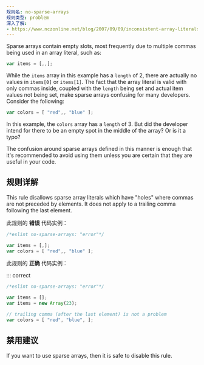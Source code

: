 ```yaml
---
规则名: no-sparse-arrays
规则类型: problem
深入了解:
- https://www.nczonline.net/blog/2007/09/09/inconsistent-array-literals/
---
```




Sparse arrays contain empty slots, most frequently due to multiple commas being used in an array literal, such as:

```js
var items = [,,];
```

While the `items` array in this example has a `length` of 2, there are actually no values in `items[0]` or `items[1]`. The fact that the array literal is valid with only commas inside, coupled with the `length` being set and actual item values not being set, make sparse arrays confusing for many developers. Consider the following:

```js
var colors = [ "red",, "blue" ];
```

In this example, the `colors` array has a `length` of 3. But did the developer intend for there to be an empty spot in the middle of the array? Or is it a typo?

The confusion around sparse arrays defined in this manner is enough that it's recommended to avoid using them unless you are certain that they are useful in your code.

## 规则详解

This rule disallows sparse array literals which have "holes" where commas are not preceded by elements. It does not apply to a trailing comma following the last element.

此规则的 **错误** 代码实例：



```js
/*eslint no-sparse-arrays: "error"*/

var items = [,];
var colors = [ "red",, "blue" ];
```

此规则的 **正确** 代码实例：

::: correct

```js
/*eslint no-sparse-arrays: "error"*/

var items = [];
var items = new Array(23);

// trailing comma (after the last element) is not a problem
var colors = [ "red", "blue", ];
```

## 禁用建议

If you want to use sparse arrays, then it is safe to disable this rule.
